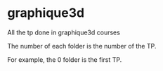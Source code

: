 # graphique3d
All the tp done in graphique3d courses

The number of each folder is the number of the TP.

For example, the 0 folder is the first TP.
